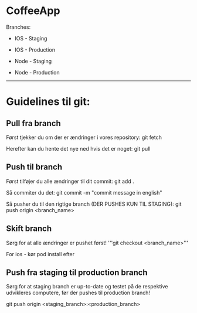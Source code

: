 # CoffeeApp

Branches:
- IOS - Staging
- IOS - Production

- Node - Staging
- Node - Production
---

# Guidelines til git:
Pull fra branch
---
Først tjekker du om der er ændringer i vores repository:
git fetch

Herefter kan du hente det nye ned hvis det er noget:
git pull 

Push til branch
---
Først tilføjer du alle ændringer til dit commit:
git add .

Så commiter du det:
git commit -m "commit message in english"

Så pusher du til den rigtige branch (DER PUSHES KUN TIL STAGING):
git push origin <branch_name>

Skift branch
---
Sørg for at alle ændringer er pushet først!
'''git checkout <branch_name>'''

For ios - kør pod install efter

Push fra staging til production branch
---
Sørg for at staging branch er up-to-date og testet på de respektive udvikleres computere, før der pushes til production branch!

git push origin <staging_branch>:<production_branch>


